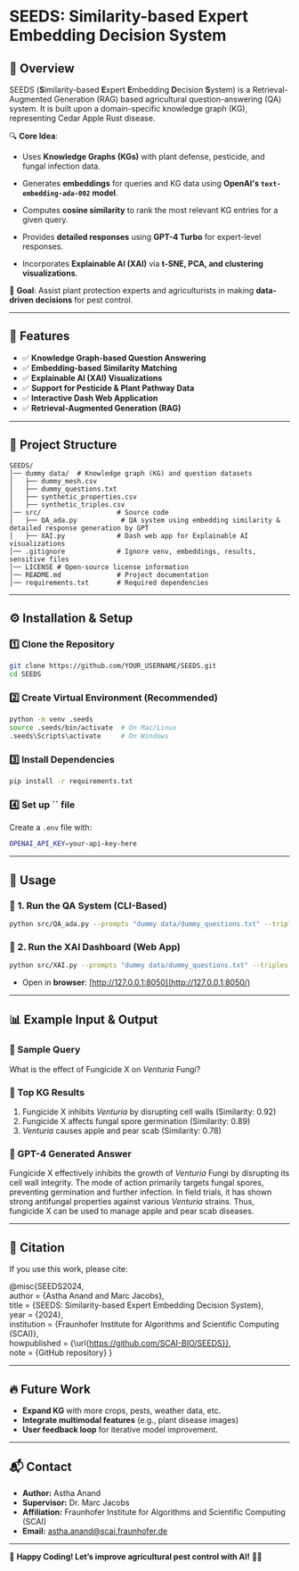 # SEEDS: Similarity-based Expert Embedding Decision System

## 📌 Overview

SEEDS (**S**imilarity-based **E**xpert **E**mbedding **D**ecision **S**ystem) is a Retrieval-Augmented Generation (RAG) based agricultural question-answering (QA) system. It is built upon a domain-specific knowledge graph (KG), representing Cedar Apple Rust disease.



🔍 **Core Idea**:

- Uses **Knowledge Graphs (KGs)** with plant defense, pesticide, and fungal infection data.

- Generates **embeddings** for queries and KG data using **OpenAI's `text-embedding-ada-002` model**.

- Computes **cosine similarity** to rank the most relevant KG entries for a given query.

- Provides **detailed responses** using **GPT-4 Turbo** for expert-level responses.

- Incorporates **Explainable AI (XAI)** via **t-SNE, PCA, and clustering visualizations**.


🧪 **Goal**: Assist plant protection experts and agriculturists in making **data-driven decisions** for pest control.

------

## 🚀 Features
- ✅ **Knowledge Graph-based Question Answering**  
- ✅ **Embedding-based Similarity Matching**  
- ✅ **Explainable AI (XAI) Visualizations**  
- ✅ **Support for Pesticide & Plant Pathway Data**  
- ✅ **Interactive Dash Web Application**  
- ✅ **Retrieval-Augmented Generation (RAG)**  

---

## 📂 Project Structure

```
SEEDS/
│── dummy data/  # Knowledge graph (KG) and question datasets
│   ├── dummy_mesh.csv
│   ├── dummy_questions.txt
│   ├── synthetic_properties.csv
│   ├── synthetic_triples.csv
│── src/                   # Source code
│   ├── QA_ada.py           # QA system using embedding similarity & detailed response generation by GPT       
│   ├── XAI.py             # Dash web app for Explainable AI visualizations
│── .gitignore             # Ignore venv, embeddings, results, sensitive files
│── LICENSE # Open-source license information
│── README.md              # Project documentation
│── requirements.txt       # Required dependencies
```

---

## ⚙️ Installation & Setup

### 1️⃣ **Clone the Repository**

```bash
git clone https://github.com/YOUR_USERNAME/SEEDS.git
cd SEEDS
```

### 2️⃣ **Create Virtual Environment** (Recommended)

```bash
python -m venv .seeds
source .seeds/bin/activate  # On Mac/Linux
.seeds\Scripts\activate     # On Windows
```

### 3️⃣ **Install Dependencies**

```bash
pip install -r requirements.txt
```

### 4️⃣ **Set up ****\`\`**** file**

Create a `.env` file with:

```bash
OPENAI_API_KEY=your-api-key-here
```

---


## 🎯 Usage

### 🔹 **1. Run the QA System (CLI-Based)**

```bash
python src/QA_ada.py --prompts "dummy data/dummy_questions.txt" --triples "dummy data/synthetic_triples.csv" --properties "dummy data/synthetic_properties.csv" --output "results/output.csv" --prompt_emb_path "embeddings/prompt_embeddings.pkl" --kg_text_emb_path "embeddings/kg_text_embeddings.pkl" --kg_node_emb_path "embeddings/kg_node_info_embeddings.pkl"

```


### 🔹 **2. Run the XAI Dashboard (Web App)**

```bash
python src/XAI.py --prompts "dummy data/dummy_questions.txt" --triples "dummy data/synthetic_triples.csv" --properties "dummy data/synthetic_properties.csv" --mesh_terms "dummy data/dummy_mesh.csv" --embeddings "embeddings/"
```



- Open in **browser**: [http://127.0.0.1:8050](http://127.0.0.1:8050/)

---

## 📊 Example Input & Output

### **📝 Sample Query** 


What is the effect of Fungicide X on _Venturia_ Fungi?


### **📌 Top KG Results**


1. Fungicide X inhibits _Venturia_ by disrupting cell walls (Similarity: 0.92)
2. Fungicide X affects fungal spore germination (Similarity: 0.89)
3. _Venturia_ causes apple and pear scab (Similarity: 0.78)


### **🤖 GPT-4 Generated Answer**

Fungicide X effectively inhibits the growth of _Venturia_ Fungi by disrupting its cell wall integrity. The mode of action primarily targets fungal spores, preventing germination and further infection. In field trials, it has shown strong antifungal properties against various _Venturia_ strains. Thus, fungicide X can be used to manage apple and pear scab diseases. 


---

## 📜 Citation

If you use this work, please cite:

@misc{SEEDS2024, \
  author = {Astha Anand and Marc Jacobs}, \
  title = {SEEDS: Similarity-based Expert Embedding Decision System}, \
  year = {2024}, \
  institution = {Fraunhofer Institute for Algorithms and Scientific Computing (SCAI)}, \
  howpublished = {\url{https://github.com/SCAI-BIO/SEEDS}}, \
  note = {GitHub repository}
}

---

## 🔥 Future Work

- **Expand KG** with more crops, pests, weather data, etc.
- **Integrate multimodal features** (e.g., plant disease images)
- **User feedback loop** for iterative model improvement. 


---

## 📬 Contact

- **Author:** Astha Anand
- **Supervisor:** Dr. Marc Jacobs
- **Affiliation:** Fraunhofer Institute for Algorithms and Scientific Computing (SCAI)
- **Email:** [astha.anand@scai.fraunhofer.de](mailto\:astha.anand@scai.fraunhofer.de)

---

🚀 **Happy Coding! Let’s improve agricultural pest control with AI!** 🎯🌿


